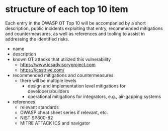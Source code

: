 # structure of each top 10 item

Each entry in the OWASP OT Top 10 will be accompanied by a short description, public incidents exploiting that entry, recommended mitigations and countermeasures, as well as references and tooling to assist in addressing the identified risks.

- name
- description
- known OT attacks that utilized this vulnerability
  - https://www.icsadvisoryproject.com
  - https://icsstrive.com/
- recommended mitigations and countermeasures
  - there will be multiple levels
    - design and implementation level mitigations for developers/builders
    - operational mitigations for integrators, e.g., air-gapping systems 
- references
  - relevant standards
  - OWASP cheat sheet series if relevant, etc.
  - NIST SP800-82
  - MITRE ATTACK ICS and navigator
